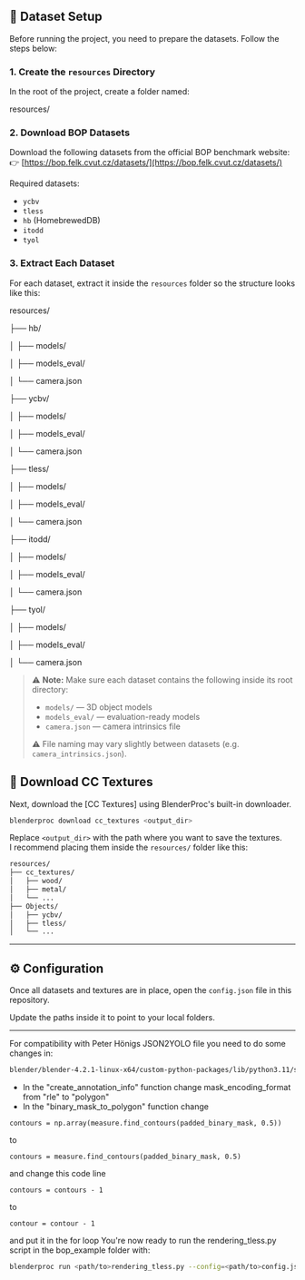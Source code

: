 ## 📁 Dataset Setup

Before running the project, you need to prepare the datasets. Follow the steps below:

### 1. Create the `resources` Directory

In the root of the project, create a folder named:

resources/


### 2. Download BOP Datasets

Download the following datasets from the official BOP benchmark website:  
👉 [https://bop.felk.cvut.cz/datasets/](https://bop.felk.cvut.cz/datasets/)

Required datasets:

- `ycbv`
- `tless`
- `hb` (HomebrewedDB)
- `itodd`
- `tyol`

### 3. Extract Each Dataset

For each dataset, extract it inside the `resources` folder so the structure looks like this:

resources/

├── hb/

│   ├── models/

│   ├── models_eval/

│   └── camera.json

├── ycbv/

│   ├── models/

│   ├── models_eval/

│   └── camera.json

├── tless/

│   ├── models/

│   ├── models_eval/

│   └── camera.json

├── itodd/

│   ├── models/

│   ├── models_eval/

│   └── camera.json

├── tyol/

│   ├── models/

│   ├── models_eval/

│   └── camera.json




> ⚠️ **Note:** Make sure each dataset contains the following inside its root directory:
> - `models/` — 3D object models  
> - `models_eval/` — evaluation-ready models  
> - `camera.json` — camera intrinsics file  
> 
> ⚠️ File naming may vary slightly between datasets (e.g. `camera_intrinsics.json`).

## 🎨 Download CC Textures

Next, download the [CC Textures] using BlenderProc's built-in downloader.

```bash
blenderproc download cc_textures <output_dir>
```

Replace `<output_dir>` with the path where you want to save the textures.  
I recommend placing them inside the `resources/` folder like this:

```bash
resources/
├── cc_textures/
│   ├── wood/
│   ├── metal/
│   └── ...
├── Objects/
│   ├── ycbv/
│   ├── tless/
│   └── ...
```

---

## ⚙️ Configuration

Once all datasets and textures are in place, open the `config.json` file in this repository.

Update the paths inside it to point to your local folders.

---
For compatibility with Peter Hönigs JSON2YOLO file you need to do some changes in:
```bash
blender/blender-4.2.1-linux-x64/custom-python-packages/lib/python3.11/site-packages/bop_toolkit_lib/pycoco_utils.py
```

- In the "create_annotation_info" function change mask_encoding_format from "rle" to "polygon"
- In the "binary_mask_to_polygon" function change
```
contours = np.array(measure.find_contours(padded_binary_mask, 0.5))
```

to
```
contours = measure.find_contours(padded_binary_mask, 0.5)
```
and change this code line
```
contours = contours - 1
```
to 
```
contour = contour - 1
```
and put it in the for loop
You're now ready to run the rendering_tless.py script in the bop_example folder with:
```bash
blenderproc run <path/to>rendering_tless.py --config=<path/to>config.json

